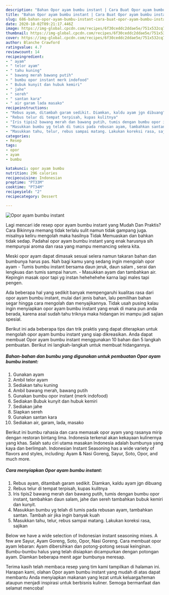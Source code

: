 ```yaml
---
description: "Bahan Opor ayam bumbu instant | Cara Buat Opor ayam bumbu instant Yang Enak Dan Lezat"
title: "Bahan Opor ayam bumbu instant | Cara Buat Opor ayam bumbu instant Yang Enak Dan Lezat"
slug: 686-bahan-opor-ayam-bumbu-instant-cara-buat-opor-ayam-bumbu-instant-yang-enak-dan-lezat
date: 2020-10-02T09:21:17.446Z
image: https://img-global.cpcdn.com/recipes/6f30ceddc2ddae5e/751x532cq70/opor-ayam-bumbu-instant-foto-resep-utama.jpg
thumbnail: https://img-global.cpcdn.com/recipes/6f30ceddc2ddae5e/751x532cq70/opor-ayam-bumbu-instant-foto-resep-utama.jpg
cover: https://img-global.cpcdn.com/recipes/6f30ceddc2ddae5e/751x532cq70/opor-ayam-bumbu-instant-foto-resep-utama.jpg
author: Blanche Crawford
ratingvalue: 4.7
reviewcount: 14
recipeingredient:
- " ayam"
- " telor ayam"
- " tahu kuning"
- " bawang merah bawang putih"
- " bumbu opor instant merk indofood"
- " Bubuk kunyit dan hubuk kemiri"
- " jahe"
- " sereh"
- " santan kara"
- " air garam lada masako"
recipeinstructions:
- "Rebus ayam, ditambah garam sedikit. Diamkan, kaldu ayam jgn dibuang"
- "Rebus telur di tempat terpisah, kupas kulitnya"
- "Iris tipis2 bawang merah dan bawang putih, tumis dengan bumbu opor instant, tambahkan daun salam, jahe dan sereh tambahkan bubuk kemiri dan kunyit."
- "Masukkan bumbu yg telah di tumis pada rebusan ayam, tambahkan santan. Tambah air jika ingin banyak kuah"
- "Masukkan tahu, telur, rebus sampai matang. Lakukan koreksi rasa, sajikan"
categories:
- Resep
tags:
- opor
- ayam
- bumbu

katakunci: opor ayam bumbu 
nutrition: 296 calories
recipecuisine: Indonesian
preptime: "PT33M"
cooktime: "PT34M"
recipeyield: "2"
recipecategory: Dessert

---
```



![Opor ayam bumbu instant](https://img-global.cpcdn.com/recipes/6f30ceddc2ddae5e/751x532cq70/opor-ayam-bumbu-instant-foto-resep-utama.jpg)

Lagi mencari ide resep opor ayam bumbu instant yang Mudah Dan Praktis? Cara Bikinnya memang tidak terlalu sulit namun tidak gampang juga. misalnya keliru mengolah maka hasilnya Tidak Memuaskan dan bahkan tidak sedap. Padahal opor ayam bumbu instant yang enak harusnya sih mempunyai aroma dan rasa yang mampu memancing selera kita.

Meski opor ayam dapat dimasak sesuai selera namun takaran bahan dan bumbunya harus pas. Nah bagi kamu yang sedang ingin mengolah opor ayam - Tumis bumbu instant bersama daun jeruk, daun salam , serai dan lengkuas dan tumis sampai harum. - Masukkan ayam dan tambahkan air. Kepingin masak opor tapi yg instan hehehehehe karna lagi males tapi pengen.

Ada beberapa hal yang sedikit banyak mempengaruhi kualitas rasa dari opor ayam bumbu instant, mulai dari jenis bahan, lalu pemilihan bahan segar hingga cara mengolah dan menyajikannya. Tidak usah pusing kalau ingin menyiapkan opor ayam bumbu instant yang enak di mana pun anda berada, karena asal sudah tahu triknya maka hidangan ini mampu jadi sajian spesial.


Berikut ini ada beberapa tips dan trik praktis yang dapat diterapkan untuk mengolah opor ayam bumbu instant yang siap dikreasikan. Anda dapat membuat Opor ayam bumbu instant menggunakan 10 bahan dan 5 langkah pembuatan. Berikut ini langkah-langkah untuk membuat hidangannya.

<!--inarticleads1-->

##### Bahan-bahan dan bumbu yang digunakan untuk pembuatan Opor ayam bumbu instant:

1. Gunakan  ayam
1. Ambil  telor ayam
1. Sediakan  tahu kuning
1. Ambil  bawang merah, bawang putih
1. Gunakan  bumbu opor instant (merk indofood)
1. Sediakan  Bubuk kunyit dan hubuk kemiri
1. Sediakan  jahe
1. Siapkan  sereh
1. Gunakan  santan kara
1. Sediakan  air, garam, lada, masako


Berikut ini bumbu rahasia dan cara memasak opor ayam yang rasanya mirip dengan restoran bintang lima. Indonesia terkenal akan kekayaan kulinernya yang khas. Salah satu ciri utama masakan Indonesia adalah bumbunya yang kaya dan berlimpah. Indonesian Instant Seasoning has a wide variety of flavors and styles, including: Ayam &amp; Nasi Goreng, Sayur, Soto, Opor, and much more. 

<!--inarticleads2-->

##### Cara menyiapkan Opor ayam bumbu instant:

1. Rebus ayam, ditambah garam sedikit. Diamkan, kaldu ayam jgn dibuang
1. Rebus telur di tempat terpisah, kupas kulitnya
1. Iris tipis2 bawang merah dan bawang putih, tumis dengan bumbu opor instant, tambahkan daun salam, jahe dan sereh tambahkan bubuk kemiri dan kunyit.
1. Masukkan bumbu yg telah di tumis pada rebusan ayam, tambahkan santan. Tambah air jika ingin banyak kuah
1. Masukkan tahu, telur, rebus sampai matang. Lakukan koreksi rasa, sajikan


Below we have a wide selection of Indonesian instant seasoning mixes. A few are Sayur, Ayam Goreng, Soto, Opor, Nasi Goreng. Cara membuat opor ayam lebaran: Ayam dibersihkan dan potong-potong sesuai keinginan. Bumbu-bumbu halus yang telah disiapkan dicampurkan dengan potongan ayam. Diamkan beberapa menit agar bumbunya meresap. 

Terima kasih telah membaca resep yang tim kami tampilkan di halaman ini. Harapan kami, olahan Opor ayam bumbu instant yang mudah di atas dapat membantu Anda menyiapkan makanan yang lezat untuk keluarga/teman ataupun menjadi inspirasi untuk berbisnis kuliner. Semoga bermanfaat dan selamat mencoba!
